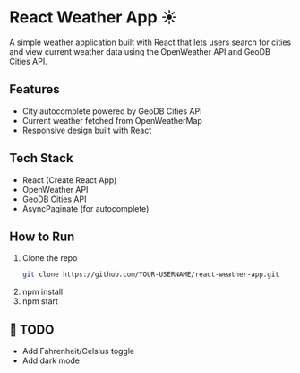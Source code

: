# React Weather App ☀️

A simple weather application built with React that lets users search for cities 
and view current weather data using the OpenWeather API and GeoDB Cities API.

## Features
- City autocomplete powered by GeoDB Cities API
- Current weather fetched from OpenWeatherMap
- Responsive design built with React

## Tech Stack
- React (Create React App)
- OpenWeather API
- GeoDB Cities API
- AsyncPaginate (for autocomplete)

## How to Run
1. Clone the repo  
   ```bash
   git clone https://github.com/YOUR-USERNAME/react-weather-app.git
2. npm install
3. npm start 



## 📝 TODO


- Add Fahrenheit/Celsius toggle
- Add dark mode
